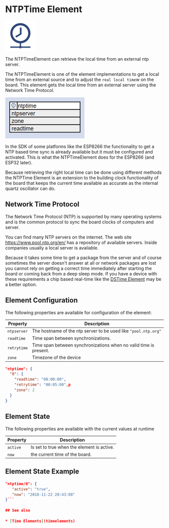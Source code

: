 # NTPTime Element

<div class="excerpt">
  <img src="/i/ntptime.svg">
  <p>The NTPTimeElement can retrieve the local time from an external ntp server.</p>
</div>

The NTPTimeElement is one of the element implementations to get a local time from an external source
and to adjust the `real local time`w on the board.
This element gets the local time from an external server using the Network Time Protocol.

![NTPTime Properties and Actions](ntptimeapi.png)

In the SDK of some platforms like the ESP8266 the functionality to get a NTP based time sync is already available but it must be configured and activated.
This is what the NTPTimeElement does for the ESP8266 (and ESP32 later).

Because retrieving the right local time can be done using different methods the NTPTime Element is an extension to the building clock functionality of the board that keeps the current time available as accurate as the internal quartz oscillator can do.

## Network Time Protocol

The Network Time Protocol (NTP) is supported by many operating systems and is the common protocol to sync the board clocks of computers and server.

You can find many NTP servers on the internet. The web site <https://www.pool.ntp.org/en/> has a repository of available servers. Inside companies usually a local server is available.

Because it takes some time to get a package from the server and of course sometimes the server doesn't answer at all or network packages are lost you cannot rely on getting a correct time immediately after starting the board or coming back from a deep sleep mode. If you have a device with these requirements a chip based real-time like the  [DSTime Element](elements/dstime) may be a better option.

<!-- Using actions dispatched over the network to exchange a current time has a latency that may be too much to be accurate for a specific use case. Local actions are better to be used for this so you may consider using a local Time Element on the devices that have real-time requirements.

Some interesting use cases are using the real time like clock displays and things that need to know it is day or night or just log sensor data that must be analyzed later. -->

## Element Configuration

The following properties are available for configuration of the element:

| Property    | Description                                                       |
| ----------- | ----------------------------------------------------------------- |
| `ntpserver` | The hostname of the ntp server to be used like `"pool.ntp.org"`   |
| `readtime`  | Time span between synchronizations.                               |
| `retrytime` | Time span between synchronizations when no valid time is present. |
| `zone`      | Timezone of the device                                            |



```JSON
"ntptime": {
  "0": {
    "readtime": "08:00:00",
    "retrytime": "00:05:00",p
    "zone": 2
  }
}
```

## Element State

The following properties are available with the current values at runtime

| Property | Description                                |
| -------- | ------------------------------------------ |
| `active` | Is set to true when the element is active. |
| `now`    | the current time of the board.             |

## Element State Example

```JSON
"ntptime/0": {
   "active": "true",
   "now": "2018-11-22 20:43:08"
}```

## See also

* [Time Elements](timeelements)
